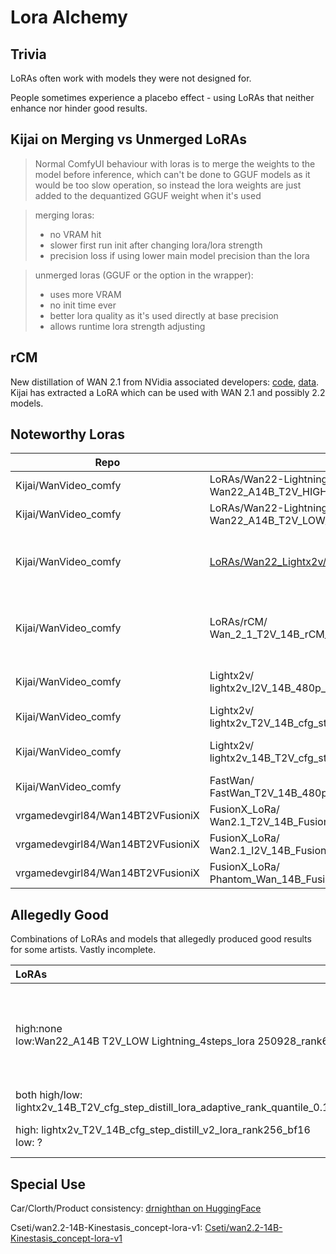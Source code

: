 # Lora Alchemy

## Trivia

LoRAs often work with models they were not designed for.

People sometimes experience a placebo effect - using LoRAs that neither enhance nor hinder good results.

## Kijai on Merging vs Unmerged LoRAs

> Normal ComfyUI behaviour with loras is to merge the weights to the model before inference,
> which can't be done to GGUF models as it would be too slow operation, so instead the lora
> weights are just added to the dequantized GGUF weight when it's used

> merging loras:
> * no VRAM hit
> * slower first run init after changing lora/lora strength
> * precision loss if using lower main model precision than the lora

> unmerged loras (GGUF or the option in the wrapper):
> * uses more VRAM
> * no init time ever
> * better lora quality as it's used directly at base precision
> * allows runtime lora strength adjusting

## rCM

New distillation of WAN 2.1 from NVidia associated developers: [code](https://github.com/NVlabs/rcm), [data](https://huggingface.co/worstcoder/rcm-Wan/tree/main). Kijai has extracted a LoRA which can be used with WAN 2.1 and possibly 2.2 models.

## Noteworthy Loras

| Repo | Lora | Generation | Comment |
| --- | --- | --- | --- |
| Kijai/WanVideo_comfy | LoRAs/Wan22-Lightning/<br>Wan22_A14B_T2V_HIGH_Lightning_4steps_lora_250928_rank128_fp16 | 2.2 | new, recommended |
| Kijai/WanVideo_comfy | LoRAs/Wan22-Lightning/<br>Wan22_A14B_T2V_LOW_Lightning_4steps_lora_250928_rank64_fp16 | 2.2 | - |
| Kijai/WanVideo_comfy | [LoRAs/Wan22_Lightx2v/Wan_2_2_I2V_A14B_HIGH_lightx2v_MoE_distill_lora_rank_64_bf16](https://huggingface.co/Kijai/WanVideo_comfy/blob/main/LoRAs/Wan22_Lightx2v/Wan_2_2_I2V_A14B_HIGH_lightx2v_MoE_distill_lora_rank_64_bf16.safetensors) | 2.2 |  new, recommended, only high worthy of attention |
| Kijai/WanVideo_comfy | LoRAs/rCM/<br>Wan_2_1_T2V_14B_rCM_lora_average_rank_148_bf16 | 2.1 | new from NVidia, give it a try? should preserve motion |
| Kijai/WanVideo_comfy | Lightx2v/<br>lightx2v_I2V_14B_480p_cfg_step_distill_rank256_bf16 | 2.1 | Old but good, worth a try on 2.2 |
| Kijai/WanVideo_comfy | Lightx2v/<br>lightx2v_T2V_14B_cfg_step_distill_v2_lora_rank256_bf16 | 2.1 | - |
| Kijai/WanVideo_comfy | Lightx2v/<br>lightx2v_14B_T2V_cfg_step_distill_lora_adaptive_rank_quantile_0.15_bf16 | 2.1 | some artists find this good on 2.2 |
| Kijai/WanVideo_comfy | FastWan/<br>FastWan_T2V_14B_480p_lora_rank_128_bf16 | 2.1 | very old but worth a try |
| vrgamedevgirl84/Wan14BT2VFusioniX | FusionX_LoRa/<br>Wan2.1_T2V_14B_FusionX_LoRA | 2.1 | very good for 2.1 |
| vrgamedevgirl84/Wan14BT2VFusioniX | FusionX_LoRa/<br>Wan2.1_I2V_14B_FusionX_LoRA | 2.1 | very good for 2.1 |
| vrgamedevgirl84/Wan14BT2VFusioniX | FusionX_LoRa/<br>Phantom_Wan_14B_FusionX_LoRA | 2.1 | real trooper for 2.1 |

## Allegedly Good

Combinations of LoRAs and models that allegedly produced good results for some artists.
Vastly incomplete.

| LoRAs | Models | Notes | HF fp8_e4m3 | HF bf16/fp16 |
| :--- | :--- | :--- | :--- | :--- |
| high:none<br>low:Wan22_A14B T2V_LOW Lightning_4steps_lora 250928_rank64_fp16 | high:Wan2.2-T2V-A14B-4steps-250928-dyno-high-lightx2v<br>low:some wan 2.2 | Good motion | high:[Kijai/WanVideo_comfy_fp8_scaled/T2V](https://huggingface.co/Kijai/WanVideo_comfy_fp8_scaled/tree/main/T2V) | high:[lightxv2/Wan2.2-Lightning/dyno](https://huggingface.co/lightx2v/Wan2.2-Lightning/tree/main/Wan2.2-T2V-A14B-4steps-250928-dyno)<br>low:[Kijai/WanVideo_comfy/LoRAs/Wan22-Lightning](https://huggingface.co/Kijai/WanVideo_comfy/tree/main/LoRAs/Wan22-Lightning)|
| both high/low: lightx2v_14B_T2V_cfg_step_distill_lora_adaptive_rank_quantile_0.15_bf16.safetensors | Wan 2.2 T2V High/Low | - | - | [Kijai/WanVideo_comfy](https://huggingface.co/Kijai/WanVideo_comfy/tree/main/Lightx2v) |
| high: lightx2v_T2V_14B_cfg_step_distill_v2_lora_rank256_bf16<br>low: ?|  Wan 2.2 T2V High/Low | 2.5 str on high | - | [Kijai/WanVideo_comfy](https://huggingface.co/Kijai/WanVideo_comfy/tree/main/Lightx2v) |

## Special Use

Car/Clorth/Product consistency: [drnighthan on HuggingFace](https://huggingface.co/drnighthan)

Cseti/wan2.2-14B-Kinestasis_concept-lora-v1: [Cseti/wan2.2-14B-Kinestasis_concept-lora-v1](https://huggingface.co/Cseti/wan2.2-14B-Kinestasis_concept-lora-v1)